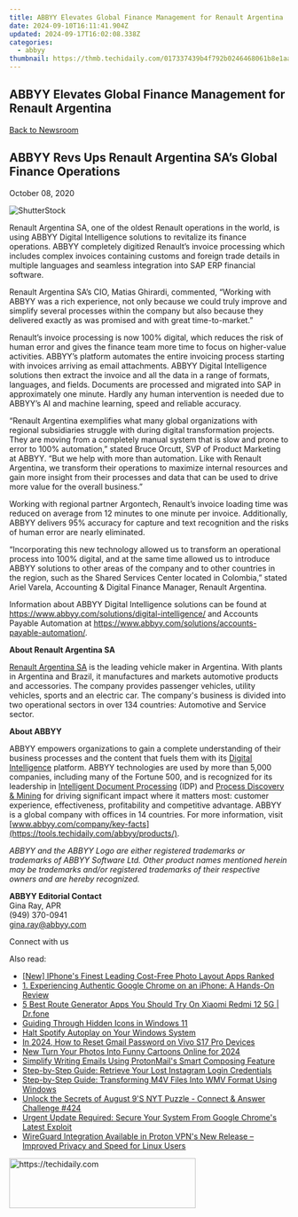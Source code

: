 ```yaml
---
title: ABBYY Elevates Global Finance Management for Renault Argentina
date: 2024-09-10T16:11:41.904Z
updated: 2024-09-17T16:02:08.338Z
categories:
  - abbyy
thumbnail: https://thmb.techidaily.com/017337439b4f792b0246468061b8e1aa8f8f36d01cdf2619fb3c06685fc0972f.jpg
---
```


## ABBYY Elevates Global Finance Management for Renault Argentina

[Back to Newsroom](https://tools.techidaily.com/abbyy/products/)

## ABBYY Revs Ups Renault Argentina SA’s Global Finance Operations

October 08, 2020

![ShutterStock](https://content.abbyy.com/-/media/project/abbyy/abbyy/branchtemplates/shutterstock_1272462163_1296-x-729.jpg?h=729&iar=0&w=1296)

Renault Argentina SA, one of the oldest Renault operations in the world, is using ABBYY Digital Intelligence solutions to revitalize its finance operations. ABBYY completely digitized Renault’s invoice processing which includes complex invoices containing customs and foreign trade details in multiple languages and seamless integration into SAP ERP financial software.

Renault Argentina SA’s CIO, Matias Ghirardi, commented, “Working with ABBYY was a rich experience, not only because we could truly improve and simplify several processes within the company but also because they delivered exactly as was promised and with great time-to-market.”

Renault’s invoice processing is now 100% digital, which reduces the risk of human error and gives the finance team more time to focus on higher-value activities. ABBYY’s platform automates the entire invoicing process starting with invoices arriving as email attachments. ABBYY Digital Intelligence solutions then extract the invoice and all the data in a range of formats, languages, and fields. Documents are processed and migrated into SAP in approximately one minute. Hardly any human intervention is needed due to ABBYY’s AI and machine learning, speed and reliable accuracy.

“Renault Argentina exemplifies what many global organizations with regional subsidiaries struggle with during digital transformation projects. They are moving from a completely manual system that is slow and prone to error to 100% automation,” stated Bruce Orcutt, SVP of Product Marketing at ABBYY. “But we help with more than automation. Like with Renault Argentina, we transform their operations to maximize internal resources and gain more insight from their processes and data that can be used to drive more value for the overall business.”

Working with regional partner Argontech, Renault’s invoice loading time was reduced on average from 12 minutes to one minute per invoice. Additionally, ABBYY delivers 95% accuracy for capture and text recognition and the risks of human error are nearly eliminated.

“Incorporating this new technology allowed us to transform an operational process into 100% digital, and at the same time allowed us to introduce ABBYY solutions to other areas of the company and to other countries in the region, such as the Shared Services Center located in Colombia,” stated Ariel Varela, Accounting & Digital Finance Manager, Renault Argentina.

Information about ABBYY Digital Intelligence solutions can be found at <https://www.abbyy.com/solutions/digital-intelligence/> and Accounts Payable Automation at <https://www.abbyy.com/solutions/accounts-payable-automation/>.

**About Renault Argentina SA**

[Renault Argentina SA](http://www.renault.com.ar/ "Renaukt Argentina SA") is the leading vehicle maker in Argentina. With plants in Argentina and Brazil, it manufactures and markets automotive products and accessories. The company provides passenger vehicles, utility vehicles, sports and an electric car. The company's business is divided into two operational sectors in over 134 countries: Automotive and Service sector.

**About ABBYY**

ABBYY empowers organizations to gain a complete understanding of their business processes and the content that fuels them with its [Digital Intelligence](https://tools.techidaily.com/abbyy/products/) platform. ABBYY technologies are used by more than 5,000 companies, including many of the Fortune 500, and is recognized for its leadership in [Intelligent Document Processing](https://tools.techidaily.com/abbyy/products/) (IDP) and [Process Discovery & Mining](https://tools.techidaily.com/abbyy/products/) for driving significant impact where it matters most: customer experience, effectiveness, profitability and competitive advantage. ABBYY is a global company with offices in 14 countries. For more information, visit [www.abbyy.com/company/key-facts](https://tools.techidaily.com/abbyy/products/).

_ABBYY and the ABBYY Logo are either registered trademarks or trademarks of ABBYY Software Ltd. Other product names mentioned herein may be trademarks and/or registered trademarks of their respective owners and are hereby recognized._

  
**ABBYY Editorial Contact**  
Gina Ray, APR  
(949) 370-0941  
[gina.ray@abbyy.com](https://tools.techidaily.com/abbyy/products/)

Connect with us

<ins class="adsbygoogle"
     style="display:block"
     data-ad-format="autorelaxed"
     data-ad-client="ca-pub-7571918770474297"
     data-ad-slot="1223367746"></ins>

<ins class="adsbygoogle"
     style="display:block"
     data-ad-client="ca-pub-7571918770474297"
     data-ad-slot="8358498916"
     data-ad-format="auto"
     data-full-width-responsive="true"></ins>

<span class="atpl-alsoreadstyle">Also read:</span>
<div><ul>
<li><a href="https://fox-http.techidaily.com/new-iphones-finest-leading-cost-free-photo-layout-apps-ranked/"><u>[New] IPhone's Finest Leading Cost-Free Photo Layout Apps Ranked</u></a></li>
<li><a href="https://some-tips.techidaily.com/1-experiencing-authentic-google-chrome-on-an-iphone-a-hands-on-review/"><u>1. Experiencing Authentic Google Chrome on an iPhone: A Hands-On Review</u></a></li>
<li><a href="https://location-fake.techidaily.com/5-best-route-generator-apps-you-should-try-on-xiaomi-redmi-12-5g-drfone-by-drfone-virtual-android/"><u>5 Best Route Generator Apps You Should Try On Xiaomi Redmi 12 5G | Dr.fone</u></a></li>
<li><a href="https://win11.techidaily.com/guiding-through-hidden-icons-in-windows-11/"><u>Guiding Through Hidden Icons in Windows 11</u></a></li>
<li><a href="https://win11-tips.techidaily.com/halt-spotify-autoplay-on-your-windows-system/"><u>Halt Spotify Autoplay on Your Windows System</u></a></li>
<li><a href="https://android-unlock.techidaily.com/in-2024-how-to-reset-gmail-password-on-vivo-s17-pro-devices-by-drfone-android/"><u>In 2024, How to Reset Gmail Password on Vivo S17 Pro Devices</u></a></li>
<li><a href="https://smart-video-creator.techidaily.com/new-turn-your-photos-into-funny-cartoons-online-for-2024/"><u>New Turn Your Photos Into Funny Cartoons Online for 2024</u></a></li>
<li><a href="https://some-tips.techidaily.com/simplify-writing-emails-using-protonmails-smart-composing-feature/"><u>Simplify Writing Emails Using ProtonMail's Smart Composing Feature</u></a></li>
<li><a href="https://some-tips.techidaily.com/step-by-step-guide-retrieve-your-lost-instagram-login-credentials/"><u>Step-by-Step Guide: Retrieve Your Lost Instagram Login Credentials</u></a></li>
<li><a href="https://some-knowledge.techidaily.com/step-by-step-guide-transforming-m4v-files-into-wmv-format-using-windows/"><u>Step-by-Step Guide: Transforming M4V Files Into WMV Format Using Windows</u></a></li>
<li><a href="https://some-tips.techidaily.com/unlock-the-secrets-of-august-9s-nyt-puzzle-connect-and-answer-challenge-424/"><u>Unlock the Secrets of August 9'S NYT Puzzle - Connect & Answer Challenge #424</u></a></li>
<li><a href="https://some-tips.techidaily.com/urgent-update-required-secure-your-system-from-google-chromes-latest-exploit/"><u>Urgent Update Required: Secure Your System From Google Chrome's Latest Exploit</u></a></li>
<li><a href="https://some-tips.techidaily.com/wireguard-integration-available-in-proton-vpns-new-release-improved-privacy-and-speed-for-linux-users/"><u>WireGuard Integration Available in Proton VPN's New Release – Improved Privacy and Speed for Linux Users</u></a></li>
</ul></div>

<!-- affiliate ads begin -->
<a href="https://aligracehair.sjv.io/c/5597632/2135358/19272" target="_top" id="2135358">
  <img src="//a.impactradius-go.com/display-ad/19272-2135358" border="0" alt="https://techidaily.com" width="336" height="90"/>
</a>
<img height="0" width="0" src="https://aligracehair.sjv.io/i/5597632/2135358/19272" style="position:absolute;visibility:hidden;" border="0" />
<!-- affiliate ads end -->

